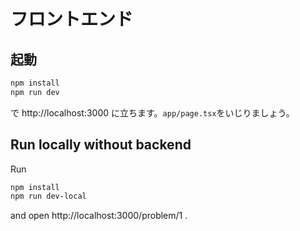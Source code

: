 # フロントエンド

## 起動

```bash
npm install
npm run dev
```

で http://localhost:3000 に立ちます。`app/page.tsx`をいじりましょう。

## Run locally without backend

Run

```bash
npm install
npm run dev-local
```

and open http://localhost:3000/problem/1 .
